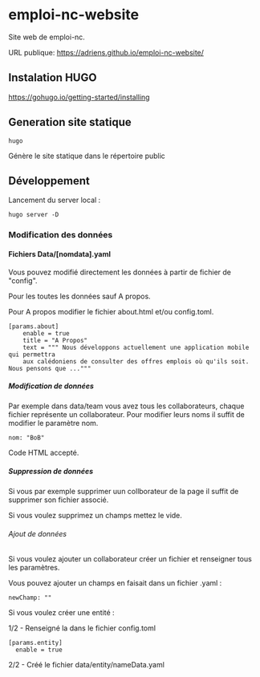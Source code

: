 # emploi-nc-website

Site web de emploi-nc.

URL publique: https://adriens.github.io/emploi-nc-website/

## Instalation HUGO

https://gohugo.io/getting-started/installing

## Generation site statique 

`hugo`

Génère le site statique dans le répertoire public

## Développement

Lancement du server local :

`hugo server -D`

### Modification des données

#### Fichiers Data/[nomdata].yaml

Vous pouvez modifié directement les données à partir de fichier de "config". 

Pour les toutes les données sauf A propos.

Pour A propos modifier le fichier about.html et/ou config.toml.

```
[params.about]
    enable = true
    title = "A Propos"
    text = """ Nous développons actuellement une application mobile qui permettra 
    aux calédoniens de consulter des offres emplois où qu'ils soit. Nous pensons que ..."""
```

##### Modification de données

Par exemple dans data/team vous avez tous les collaborateurs, chaque fichier représente un collaborateur.
Pour modifier leurs noms il suffit de modifier le paramètre nom.

```
nom: "BoB"
```

Code HTML accepté.

##### Suppression de données

Si vous par exemple supprimer uun collborateur de la page il suffit de supprimer son fichier associé.

Si vous voulez supprimez un champs mettez le vide.

###### Ajout de données

Si vous voulez ajouter un collaborateur créer un fichier et renseigner tous les paramètres.

Vous pouvez ajouter un champs en faisait dans un fichier .yaml :

```
newChamp: ""
```

Si vous voulez créer une entité :

1/2 - Renseigné la dans le fichier config.toml

```
[params.entity]
  enable = true
```

2/2 - Créé le fichier data/entity/nameData.yaml
